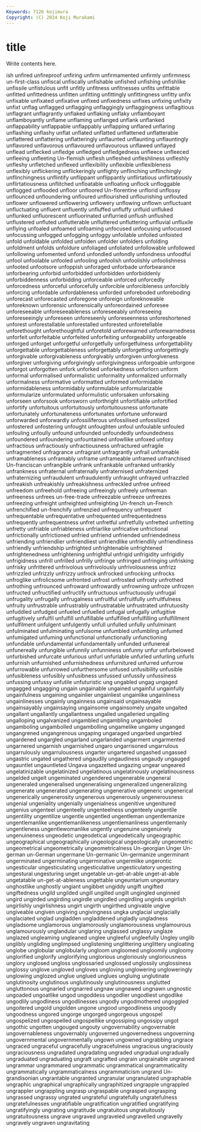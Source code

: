 ```yaml
---
Keywords: 7126 kojimura
Copyright: (C) 2024 Koji Murakami
---
```


# title

Write contents here.



ish unfired unfireproof unfiring unfirm unfirmamented unfirmly unfirmness un-first-class
unfiscal unfiscally unfishable unfished unfishing unfishlike unfissile unfistulous unfit unfitly
unfitness unfitnesses unfits unfittable unfitted unfittedness unfitten unfitting unfittingly unfittingness
unfitty unfix unfixable unfixated unfixative unfixed unfixedness unfixes unfixing unfixity
unfixt unflag unflagged unflagging unflaggingly unflaggingness unflagitious unflagrant unflagrantly unflaked
unflaking unflaky unflamboyant unflamboyantly unflame unflaming unflanged unflank unflanked unflappability
unflappable unflappably unflapping unflared unflaring unflashing unflashy unflat unflated unflatted
unflattened unflatterable unflattered unflattering unflatteringly unflaunted unflaunting unflauntingly unflavored unflavorous
unflavoured unflavourous unflawed unflayed unflead unflecked unfledge unfledged unfledgedness unfleece
unfleeced unfleeing unfleeting Un-flemish unflesh unfleshed unfleshliness unfleshly unfleshy unfletched
unflexed unflexibility unflexible unflexibleness unflexibly unflickering unflickeringly unflighty unflinching unflinchingly
unflinchingness unflintify unflippant unflippantly unflirtatious unflirtatiously unflirtatiousness unflitched unfloatable unfloating
unflock unfloggable unflogged unflooded unfloor unfloored Un-florentine unflorid unflossy unflounced
unfloundering unfloured unflourished unflourishing unflouted unflower unflowered unflowering unflowery unflowing
unflown unfluctuant unfluctuating unfluent unfluently unfluffed unfluffy unfluid unfluked unflunked
unfluorescent unfluorinated unflurried unflush unflushed unflustered unfluted unflutterable unfluttered unfluttering
unfluvial unfluxile unflying unfoaled unfoamed unfoaming unfocused unfocusing unfocussed unfocussing
unfogged unfogging unfoggy unfoilable unfoiled unfoisted unfold unfoldable unfolded unfolden
unfolder unfolders unfolding unfoldment unfolds unfoldure unfoliaged unfoliated unfollowable unfollowed
unfollowing unfomented unfond unfondled unfondly unfondness unfoodful unfool unfoolable unfooled
unfooling unfoolish unfoolishly unfoolishness unfooted unfootsore unfoppish unforaged unforbade unforbearance
unforbearing unforbid unforbidded unforbidden unforbiddenly unforbiddenness unforbidding unforceable unforced unforcedly
unforcedness unforceful unforcefully unforcible unforcibleness unforcibly unforcing unfordable unfordableness unforded
unforeboded unforeboding unforecast unforecasted unforegone unforeign unforeknowable unforeknown unforensic unforensically
unforeordained unforesee unforeseeable unforeseeableness unforeseeably unforeseeing unforeseeingly unforeseen unforeseenly unforeseenness
unforeshortened unforest unforestallable unforestalled unforested unforetellable unforethought unforethoughtful unforetold unforewarned
unforewarnedness unforfeit unforfeitable unforfeited unforfeiting unforgeability unforgeable unforged unforget unforgetful
unforgetfully unforgetfulness unforgettability unforgettable unforgettableness unforgettably unforgetting unforgettingly unforgivable unforgivableness
unforgivably unforgiven unforgiveness unforgiver unforgiving unforgivingly unforgivingness unforgoable unforgone unforgot
unforgotten unfork unforked unforkedness unforlorn unform unformal unformalised unformalistic unformality
unformalized unformally unformalness unformative unformatted unformed unformidable unformidableness unformidably unformulable
unformularizable unformularize unformulated unformulistic unforsaken unforsaking unforseen unforsook unforsworn unforthright
unfortifiable unfortified unfortify unfortuitous unfortuitously unfortuitousness unfortunate unfortunately unfortunateness unfortunates
unfortune unforward unforwarded unforwardly unfossiliferous unfossilised unfossilized unfostered unfostering unfought
unfoughten unfoul unfoulable unfouled unfouling unfoully unfound unfounded unfoundedly unfoundedness
unfoundered unfoundering unfountained unfowllike unfoxed unfoxy unfractious unfractiously unfractiousness unfractured
unfragile unfragmented unfragrance unfragrant unfragrantly unfrail unframable unframableness unframably unframe
unframeable unframed unfranchised Un-franciscan unfrangible unfrank unfrankable unfranked unfrankly unfrankness
unfraternal unfraternally unfraternised unfraternized unfraternizing unfraudulent unfraudulently unfraught unfrayed unfrazzled
unfreakish unfreakishly unfreakishness unfreckled unfree unfreed unfreedom unfreehold unfreeing unfreeingly
unfreely unfreeman unfreeness unfrees un-free-trade unfreezable unfreeze unfreezes unfreezing unfreight
unfreighted unfreighting Un-french un-French unfrenchified un-frenchify unfrenzied unfrequency unfrequent unfrequentable
unfrequentative unfrequented unfrequentedness unfrequently unfrequentness unfret unfretful unfretfully unfretted unfretting
unfretty unfriable unfriableness unfriarlike unfricative unfrictional unfrictionally unfrictioned unfried unfriend
unfriended unfriendedness unfriending unfriendlier unfriendliest unfriendlike unfriendlily unfriendliness unfriendly unfriendship
unfrighted unfrightenable unfrightened unfrightenedness unfrightening unfrightful unfrigid unfrigidity unfrigidly unfrigidness
unfrill unfrilled unfrilly unfringe unfringed unfringing unfrisking unfrisky unfrittered unfrivolous
unfrivolously unfrivolousness unfrizz unfrizzled unfrizzly unfrizzy unfrock unfrocked unfrocking unfrocks
unfroglike unfrolicsome unfronted unfrost unfrosted unfrosty unfrothed unfrothing unfrounced unfroward
unfrowardly unfrowning unfroze unfrozen unfructed unfructified unfructify unfructuous unfructuously unfrugal
unfrugality unfrugally unfrugalness unfruitful unfruitfully unfruitfulness unfruity unfrustrable unfrustrably unfrustratable
unfrustrated unfrutuosity unfuddled unfudged unfueled unfuelled unfugal unfugally unfugitive unfugitively
unfulfil unfulfill unfulfillable unfulfilled unfulfilling unfulfillment unfulfilment unfulgent unfulgently unfull
unfulled unfully unfulminant unfulminated unfulminating unfulsome unfumbled unfumbling unfumed unfumigated
unfuming unfunctional unfunctionally unfunctioning unfundable unfundamental unfundamentally unfunded unfunereal unfunereally
unfungible unfunnily unfunniness unfunny unfur unfurbelowed unfurbished unfurcate unfurious unfurl
unfurlable unfurled unfurling unfurls unfurnish unfurnished unfurnishedness unfurnitured unfurred unfurrow
unfurrowable unfurrowed unfurthersome unfused unfusibility unfusible unfusibleness unfusibly unfusibness unfussed
unfussily unfussiness unfussing unfussy unfutile unfuturistic ung ungabled ungag ungaged
ungagged ungagging ungain ungainable ungained ungainful ungainfully ungainfulness ungaining ungainlier
ungainliest ungainlike ungainliness ungainlinesses ungainly ungainness ungainsaid ungainsayable ungainsayably ungainsaying
ungainsome ungainsomely ungaite ungaited ungallant ungallantly ungallantness ungalled ungalleried ungalling
ungalloping ungalvanized ungambled ungambling ungamboled ungamboling ungambolled ungambolling ungamelike ungamy
unganged ungangrened ungangrenous ungaping ungaraged ungarbed ungarbled ungardened ungargled ungarland
ungarlanded ungarment ungarmented ungarnered ungarnish ungarnished ungaro ungarrisoned ungarrulous ungarrulously
ungarrulousness ungarter ungartered ungashed ungassed ungastric ungated ungathered ungaudily ungaudiness
ungaudy ungauged ungauntlet ungauntleted Ungava ungazetted ungazing ungear ungeared ungelatinizable
ungelatinized ungelatinous ungelatinously ungelatinousness ungelded ungelt ungeminated ungendered ungenerable ungeneral
ungeneraled ungeneralised ungeneralising ungeneralized ungeneralizing ungenerate ungenerated ungenerating ungenerative ungeneric
ungenerical ungenerically ungenerosity ungenerous ungenerously ungenerousness ungenial ungeniality ungenially ungenialness
ungenitive ungenitured ungenius ungenteel ungenteelly ungenteelness ungenteely ungentile ungentility ungentilize
ungentle ungentled ungentleman ungentlemanize ungentlemanlike ungentlemanlikeness ungentlemanliness ungentlemanly ungentleness ungentlewomanlike
ungently ungenuine ungenuinely ungenuineness ungeodetic ungeodetical ungeodetically ungeographic ungeographical ungeographically
ungeological ungeologically ungeometric ungeometrical ungeometrically ungeometricalness Un-georgian Unger Un-german un-German
ungermane Un-germanic Un-germanize ungerminant ungerminated ungerminating ungerminative ungermlike ungerontic ungesticular
ungesticulating ungesticulative ungesticulatory ungesting ungestural ungesturing unget ungetable un-get-at-able unget-at-able
ungetatable un-get-at-ableness ungettable ungeuntarium ungeuntary unghostlike unghostly ungiant ungibbet ungiddy
ungift ungifted ungiftedness ungild ungilded ungill ungilled ungilt ungingled unginned
ungird ungirded ungirding ungirdle ungirdled ungirdling ungirds ungirlish ungirlishly ungirlishness
ungirt ungirth ungirthed ungivable ungive ungiveable ungiven ungiving ungivingness ungka
unglacial unglacially unglaciated unglad ungladden ungladdened ungladly ungladness ungladsome unglamorous
unglamorously unglamorousness unglamourous unglamourously unglandular unglaring unglassed unglassy unglaze unglazed
ungleaming ungleaned unglee ungleeful ungleefully Ungley unglib unglibly ungliding unglimpsed
unglistening unglittering unglittery ungloating unglobe unglobular unglobularly ungloom ungloomed ungloomily
ungloomy unglorified unglorify unglorifying unglorious ungloriously ungloriousness unglory unglosed ungloss
unglossaried unglossed unglossily unglossiness unglossy unglove ungloved ungloves ungloving unglowering
ungloweringly unglowing unglozed unglue unglued unglues ungluing unglutinate unglutinosity unglutinous
unglutinously unglutinousness unglutted ungluttonous ungnarled ungnarred ungnaw ungnawed ungnawn ungnostic
ungoaded ungoatlike ungod ungoddess ungodlier ungodliest ungodlike ungodlily ungodliness ungodlinesses
ungodly ungodmothered ungoggled ungoitered ungold ungolden ungone ungood ungoodliness ungoodly
ungoodness ungored ungorge ungorged ungorgeous ungospel ungospelized ungospelled ungospellike ungossiping
ungossipy ungot ungothic ungotten ungouged ungouty ungovernability ungovernable ungovernableness ungovernably
ungoverned ungovernedness ungoverning ungovernmental ungovernmentally ungown ungowned ungrabbing ungrace ungraced
ungraceful ungracefully ungracefulness ungracious ungraciously ungraciousness ungradated ungradating ungraded ungradual
ungradually ungraduated ungraduating ungraft ungrafted ungrain ungrainable ungrained ungrammar ungrammared
ungrammatic ungrammatical ungrammaticality ungrammatically ungrammaticalness ungrammaticism ungrand Un-grandisonian ungrantable ungranted
ungranular ungranulated ungraphable ungraphic ungraphical ungraphically ungraphitized ungrapple ungrappled ungrappler
ungrappling ungrasp ungraspable ungrasped ungrasping ungrassed ungrassy ungrated ungrateful ungratefully
ungratefulness ungratefulnesses ungratifiable ungratification ungratified ungratifying ungratifyingly ungrating ungratitude ungratuitous
ungratuitously ungratuitousness ungrave ungraved ungraveled ungravelled ungravelly ungravely ungraven ungravitating
